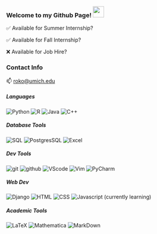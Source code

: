 ### Welcome to my Github Page! <img src="https://raw.githubusercontent.com/MartinHeinz/MartinHeinz/master/wave.gif" width="30px">

:white_check_mark: Available for Summer Internship? 

:white_check_mark: Available for Fall Internship?

:x: Available for Job Hire?

### Contact Info

📫  roko@umich.edu

##### Languages
![Python](https://img.shields.io/badge/python-3670A0?logo=python&logoColor=ffdd54)
![R](https://img.shields.io/badge/R-276DC3?style=flat&logo=r&logoColor=white)
![Java](https://img.shields.io/badge/-Java-007396?logo=java&logoColor=white)
![C++](https://img.shields.io/badge/C%2B%2B-00599C?style=flat&logo=c%2B%2B&logoColor=white)

##### Database Tools
![SQL](https://img.shields.io/badge/MySQL-00000F?style=flat&logo=mysql&logoColor=white)
![PostgresSQL](https://img.shields.io/badge/PostgreSQL-316192?style=flat&logo=postgresql&logoColor=white)
![Excel](https://img.shields.io/badge/Microsoft_Excel-217346?style=flat&logo=microsoft-excel&logoColor=white)

##### Dev Tools
![git](https://img.shields.io/badge/-Git-F05032?logo=git&logoColor=white)
![github](https://img.shields.io/badge/-Github-181717?logo=github&logoColor=white)
![VScode](https://img.shields.io/badge/-VS%20Code-007ACC?logo=visual%20studio%20code&logoColor=white)
![Vim](https://img.shields.io/badge/VIM-%2311AB00.svg?logo=vim&logoColor=white)
![PyCharm](https://img.shields.io/badge/pycharm-143?logo=pycharm&logoColor=green)

##### Web Dev
![Django](https://img.shields.io/badge/Django-092E20?style=flat&logo=django&logoColor=white)
![HTML](https://img.shields.io/badge/CSS3-1572B6?style=flat&logo=css3&logoColor=white)
![CSS](https://img.shields.io/badge/CSS3-1572B6?style=flat&logo=css3&logoColor=white)
![Javascript](https://img.shields.io/badge/JavaScript-323330?style=flat&logo=javascript&logoColor=F7DF1E) (currently learning)

##### Academic Tools
![LaTeX](https://img.shields.io/badge/latex-%23008080.svg?logo=latex&logoColor=white) 
![Mathematica](https://img.shields.io/static/v1?message=Mathematica&color=DD1100&logo=Wolfram+Mathematica&logoColor=FFFFFF&label=)
![MarkDown](https://img.shields.io/badge/Markdown-000000?logo=markdown&logoColor=white) 

<!--
**roromaniac/roromaniac** is a ✨ _special_ ✨ repository because its `README.md` (this file) appears on your GitHub profile.

Here are some ideas to get you started:

- 🔭 I’m currently working on ...
- 🌱 I’m currently learning ...
- 👯 I’m looking to collaborate on ...
- 🤔 I’m looking for help with ...
- 💬 Ask me about ...
- 📫 How to reach me: ...
- 😄 Pronouns: ...
- ⚡ Fun fact: ...
-->
